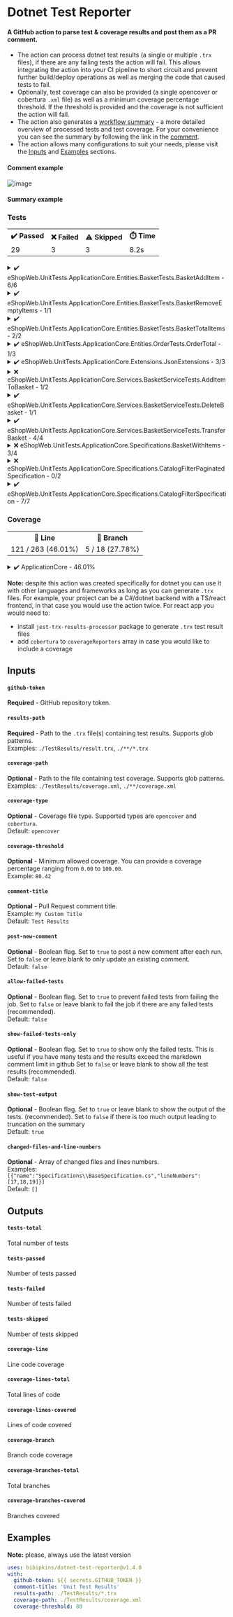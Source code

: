 # Dotnet Test Reporter
#### A GitHub action to parse test & coverage results and post them as a PR comment.
- The action can process dotnet test results (a single or multiple `.trx` files), if there are any failing tests the action will fail. This allows integrating the action into your CI pipeline to short circuit and prevent further build/deploy operations as well as merging the code that caused tests to fail.
- Optionally, test coverage can also be provided (a single opencover or cobertura `.xml` file) as well as a minimum coverage percentage threshold.
If the threshold is provided and the coverage is not sufficient the action will fail.
- The action also generates a [workflow summary](https://github.com/bibipkins/dotnet-test-reporter#summary-example) - a more detailed overview of processed tests and test coverage. For your convenience you can see the summary by following the link in the [comment](https://github.com/bibipkins/dotnet-test-reporter?tab=readme-ov-file#comment-example).
- The action allows many configurations to suit your needs, please visit the [Inputs](https://github.com/bibipkins/dotnet-test-reporter#Inputs) and [Examples](https://github.com/bibipkins/dotnet-test-reporter#Examples) sections.
#### Comment example
![image](https://user-images.githubusercontent.com/16402446/209407863-2c0d0b3a-99e6-4489-8e1d-a2308102634f.png)
#### Summary example
<h3>Tests</h3><table role="table"><tbody><tr><th>✔️ Passed</th><th>❌ Failed</th><th>⚠️ Skipped</th><th>⏱️ Time</th></tr><tr><td>29</td><td>3</td><td>3</td><td>8.2s</td></tr></tbody></table><details><summary>✔️ eShopWeb.UnitTests.ApplicationCore.Entities.BasketTests.BasketAddItem - 6/6</summary><br/><table role="table"><tbody><tr><th>Result</th><th>Test</th></tr><tr><td align="center">✔️</td><td>AddsBasketItemIfNotPresent</td></tr><tr><td align="center">✔️</td><td>CantAddItemWithNegativeQuantity</td></tr><tr><td align="center">✔️</td><td>CantModifyQuantityToNegativeNumber</td></tr><tr><td align="center">✔️</td><td>DefaultsToQuantityOfOne</td></tr><tr><td align="center">✔️</td><td>IncrementsQuantityOfItemIfPresent</td></tr><tr><td align="center">✔️</td><td>KeepsOriginalUnitPriceIfMoreItemsAdded</td></tr></tbody></table></details><details><summary>✔️ eShopWeb.UnitTests.ApplicationCore.Entities.BasketTests.BasketRemoveEmptyItems - 1/1</summary><br/><table role="table"><tbody><tr><th>Result</th><th>Test</th></tr><tr><td align="center">✔️</td><td>RemovesEmptyBasketItems</td></tr></tbody></table></details><details><summary>✔️ eShopWeb.UnitTests.ApplicationCore.Entities.BasketTests.BasketTotalItems - 2/2</summary><br/><table role="table"><tbody><tr><th>Result</th><th>Test</th></tr><tr><td align="center">✔️</td><td>ReturnsTotalQuantityWithMultipleItems</td></tr><tr><td align="center">✔️</td><td>ReturnsTotalQuantityWithOneItem</td></tr></tbody></table></details><details><summary>✔️ eShopWeb.UnitTests.ApplicationCore.Entities.OrderTests.OrderTotal - 1/3</summary><br/><table role="table"><tbody><tr><th>Result</th><th>Test</th><th>Output</th></tr><tr><td align="center">⚠️</td><td>IsCorrectGiven1Item</td><td>Skipped test 1</td></tr><tr><td align="center">⚠️</td><td>IsCorrectGiven3Items</td><td>Skipped test 2</td></tr><tr><td align="center">✔️</td><td>IsZeroForNewOrder</td><td></td></tr></tbody></table></details><details><summary>✔️ eShopWeb.UnitTests.ApplicationCore.Extensions.JsonExtensions - 3/3</summary><br/><table role="table"><tbody><tr><th>Result</th><th>Test</th></tr><tr><td align="center">✔️</td><td>CorrectlyDeserializesJson(json: "{ \"id\": 3124, \"name\": \"Test Value 1\" }", expectedId: 3124, expectedName: "Test Value 1")</td></tr><tr><td align="center">✔️</td><td>CorrectlyDeserializesJson(json: "{ \"id\": 9, \"name\": \"Another test\" }", expectedId: 9, expectedName: "Another test")</td></tr><tr><td align="center">✔️</td><td>CorrectlySerializesAndDeserializesObject</td></tr></tbody></table></details><details><summary>❌ eShopWeb.UnitTests.ApplicationCore.Services.BasketServiceTests.AddItemToBasket - 1/2</summary><br/><table role="table"><tbody><tr><th>Result</th><th>Test</th><th>Output</th></tr><tr><td align="center">❌</td><td>InvokesBasketRepositoryGetBySpecAsyncOnce</td><td><b>Error Message</b><br/>Assert.Fail(): Failed test 1<br/><br/><b>Stack Trace</b><br/>   at eShopWeb.UnitTests.ApplicationCore.Services.BasketServiceTests.AddItemToBasket.InvokesBasketRepositoryGetBySpecAsyncOnce() in C:\Users\testuser\Files\Projects\eShopOnWeb\tests\UnitTests\ApplicationCore\Services\BasketServiceTests\AddItemToBasket.cs:line 20
--- End of stack trace from previous location ---</td></tr><tr><td align="center">✔️</td><td>InvokesBasketRepositoryUpdateAsyncOnce</td><td></td></tr></tbody></table></details><details><summary>✔️ eShopWeb.UnitTests.ApplicationCore.Services.BasketServiceTests.DeleteBasket - 1/1</summary><br/><table role="table"><tbody><tr><th>Result</th><th>Test</th></tr><tr><td align="center">✔️</td><td>ShouldInvokeBasketRepositoryDeleteAsyncOnce</td></tr></tbody></table></details><details><summary>✔️ eShopWeb.UnitTests.ApplicationCore.Services.BasketServiceTests.TransferBasket - 4/4</summary><br/><table role="table"><tbody><tr><th>Result</th><th>Test</th></tr><tr><td align="center">✔️</td><td>CreatesNewUserBasketIfNotExists</td></tr><tr><td align="center">✔️</td><td>InvokesBasketRepositoryFirstOrDefaultAsyncOnceIfAnonymousBasketNotExists</td></tr><tr><td align="center">✔️</td><td>RemovesAnonymousBasketAfterUpdatingUserBasket</td></tr><tr><td align="center">✔️</td><td>TransferAnonymousBasketItemsWhilePreservingExistingUserBasketItems</td></tr></tbody></table></details><details><summary>❌ eShopWeb.UnitTests.ApplicationCore.Specifications.BasketWithItems - 3/4</summary><br/><table role="table"><tbody><tr><th>Result</th><th>Test</th><th>Output</th></tr><tr><td align="center">❌</td><td>MatchesBasketWithGivenBasketId</td><td><b>Error Message</b><br/>System.Exception : Test exception<br/><br/><b>Stack Trace</b><br/>   at eShopWeb.UnitTests.ApplicationCore.Specifications.BasketWithItems.MatchesBasketWithGivenBasketId() in C:\Users\testuser\Files\Projects\eShopOnWeb\tests\UnitTests\ApplicationCore\Specifications\BasketWithItemsSpecification.cs:line 24</td></tr><tr><td align="center">✔️</td><td>MatchesBasketWithGivenBuyerId</td><td></td></tr><tr><td align="center">✔️</td><td>MatchesNoBasketsIfBasketIdNotPresent</td><td></td></tr><tr><td align="center">✔️</td><td>MatchesNoBasketsIfBuyerIdNotPresent</td><td></td></tr></tbody></table></details><details><summary>❌ eShopWeb.UnitTests.ApplicationCore.Specifications.CatalogFilterPaginatedSpecification - 0/2</summary><br/><table role="table"><tbody><tr><th>Result</th><th>Test</th><th>Output</th></tr><tr><td align="center">⚠️</td><td>Returns2CatalogItemsWithSameBrandAndTypeId</td><td>Skipped test 3</td></tr><tr><td align="center">❌</td><td>ReturnsAllCatalogItems</td><td><b>Error Message</b><br/>Assert.Fail(): Failed test 2<br/><br/><b>Stack Trace</b><br/>   at eShopWeb.UnitTests.ApplicationCore.Specifications.CatalogFilterPaginatedSpecification.ReturnsAllCatalogItems() in C:\Users\testuser\Files\Projects\eShopOnWeb\tests\UnitTests\ApplicationCore\Specifications\CatalogFilterPaginatedSpecification.cs:line 11</td></tr></tbody></table></details><details><summary>✔️ eShopWeb.UnitTests.ApplicationCore.Specifications.CatalogFilterSpecification - 7/7</summary><br/><table role="table"><tbody><tr><th>Result</th><th>Test</th></tr><tr><td align="center">✔️</td><td>MatchesExpectedNumberOfItems(brandId: 1, typeId: 3, expectedCount: 1)</td></tr><tr><td align="center">✔️</td><td>MatchesExpectedNumberOfItems(brandId: 1, typeId: null, expectedCount: 3)</td></tr><tr><td align="center">✔️</td><td>MatchesExpectedNumberOfItems(brandId: 2, typeId: 3, expectedCount: 0)</td></tr><tr><td align="center">✔️</td><td>MatchesExpectedNumberOfItems(brandId: 2, typeId: null, expectedCount: 2)</td></tr><tr><td align="center">✔️</td><td>MatchesExpectedNumberOfItems(brandId: null, typeId: 1, expectedCount: 2)</td></tr><tr><td align="center">✔️</td><td>MatchesExpectedNumberOfItems(brandId: null, typeId: 3, expectedCount: 1)</td></tr><tr><td align="center">✔️</td><td>MatchesExpectedNumberOfItems(brandId: null, typeId: null, expectedCount: 5)</td></tr></tbody></table></details><h3>Coverage</h3><table role="table"><tbody><tr><th>📏 Line</th><th>🌿 Branch</th></tr><tr><td>121 / 263 (46.01%)</td><td>5 / 18 (27.78%)</td></tr></tbody></table><details><summary>✔️ ApplicationCore - 46.01%</summary><br/><table role="table"><tbody><tr><th>File</th><th>Total</th><th>Line</th><th>Branch</th><th>Lines to Cover</th></tr><tr><td>CatalogSettings.cs</td><td align="center">0 / 1</td><td align="center">0%</td><td align="center">100%</td><td>5</td></tr><tr><td>Entities\BaseEntity.cs</td><td align="center">1 / 1</td><td align="center">100%</td><td align="center">100%</td><td></td></tr><tr><td>Entities\BasketAggregate\Basket.cs</td><td align="center">18 / 19</td><td align="center">94.74%</td><td align="center">100%</td><td>9</td></tr><tr><td>Entities\BasketAggregate\BasketItem.cs</td><td align="center">3 / 4</td><td align="center">75%</td><td align="center">100%</td><td>8</td></tr><tr><td>Entities\BuyerAggregate\Buyer.cs</td><td align="center">0 / 11</td><td align="center">0%</td><td align="center">100%</td><td>9, 11, 13, 15, 16, 18, 20-24</td></tr><tr><td>Entities\BuyerAggregate\PaymentMethod.cs</td><td align="center">0 / 3</td><td align="center">0%</td><td align="center">100%</td><td>5-7</td></tr><tr><td>Entities\CatalogBrand.cs</td><td align="center">0 / 1</td><td align="center">0%</td><td align="center">100%</td><td>7</td></tr><tr><td>Entities\CatalogItem.cs</td><td align="center">2 / 8</td><td align="center">25%</td><td align="center">100%</td><td>7-10, 12, 14</td></tr><tr><td>Entities\CatalogType.cs</td><td align="center">0 / 1</td><td align="center">0%</td><td align="center">100%</td><td>7</td></tr><tr><td>Entities\OrderAggregate\Address.cs</td><td align="center">13 / 14</td><td align="center">92.86%</td><td align="center">100%</td><td>17</td></tr><tr><td>Entities\OrderAggregate\CatalogItemOrdered.cs</td><td align="center">12 / 15</td><td align="center">80%</td><td align="center">100%</td><td>22, 23, 25</td></tr><tr><td>Entities\OrderAggregate\Order.cs</td><td align="center">21 / 25</td><td align="center">84%</td><td align="center">100%</td><td>10, 11, 13, 40</td></tr><tr><td>Entities\OrderAggregate\OrderItem.cs</td><td align="center">9 / 12</td><td align="center">75%</td><td align="center">100%</td><td>10, 11, 13</td></tr><tr><td>Exceptions\BasketNotFoundException.cs</td><td align="center">3 / 12</td><td align="center">25%</td><td align="center">100%</td><td>11-13, 15-17, 19-21</td></tr><tr><td>Exceptions\GuardExtensions.cs</td><td align="center">3 / 4</td><td align="center">75%</td><td align="center">50%</td><td>12</td></tr><tr><td>Services\BasketService.cs</td><td align="center">17 / 51</td><td align="center">33.33%</td><td align="center">0%</td><td>24, 25, 27, 29, 30, 39-46, 48-51, 58-68, 74-79</td></tr><tr><td>Services\OrderService.cs</td><td align="center">0 / 22</td><td align="center">0%</td><td align="center">0%</td><td>17-24, 27-38, 40, 41</td></tr><tr><td>Services\UriComposer.cs</td><td align="center">0 / 4</td><td align="center">0%</td><td align="center">100%</td><td>9, 12-14</td></tr><tr><td>Specifications\BaseSpecification.cs</td><td align="center">11 / 33</td><td align="center">33.33%</td><td align="center">100%</td><td>17-19, 21, 22, 30-32, 34-38, 40-42, 44-46, 50-52</td></tr><tr><td>Specifications\BasketWithItemsSpecification.cs</td><td align="center">4 / 8</td><td align="center">50%</td><td align="center">100%</td><td>13-16</td></tr><tr><td>Specifications\CatalogFilterPaginatedSpecification.cs</td><td align="center">0 / 5</td><td align="center">0%</td><td align="center">100%</td><td>8-12</td></tr><tr><td>Specifications\CatalogFilterSpecification.cs</td><td align="center">4 / 4</td><td align="center">100%</td><td align="center">100%</td><td></td></tr><tr><td>Specifications\CustomerOrdersWithItemsSpecification.cs</td><td align="center">0 / 5</td><td align="center">0%</td><td align="center">100%</td><td>8-12</td></tr></tbody></table></details>

<b>Note:</b> despite this action was created specifically for dotnet you can use it with other languages and frameworks as long as you can generate `.trx` files. For example, your project can be a C#/dotnet backend with a TS/react frontend, in that case you would use the action twice. For react app you would need to:
- install `jest-trx-results-processor` package to generate `.trx` test result files 
- add `cobertura` to `coverageReporters` array in case you would like to include a coverage

## Inputs

#### `github-token`
**Required** - GitHub repository token.

#### `results-path`
**Required** - Path to the `.trx` file(s) containing test results. Supports glob patterns.
<br/>Examples: `./TestResults/result.trx`, `./**/*.trx`

#### `coverage-path`
**Optional** - Path to the file containing test coverage. Supports glob patterns.
<br/>Examples: `./TestResults/coverage.xml`, `./**/coverage.xml`

#### `coverage-type`
**Optional** - Coverage file type. Supported types are `opencover` and `cobertura`.
<br/>Default: `opencover`

#### `coverage-threshold`
**Optional** - Minimum allowed coverage. You can provide a coverage percentage ranging from `0.00` to `100.00`.
<br/>Example: `80.42`

#### `comment-title`
**Optional** - Pull Request comment title.
<br/>Example: `My Custom Title`
<br/>Default: `Test Results`

#### `post-new-comment`
**Optional** - Boolean flag. 
Set to `true` to post a new comment after each run. 
Set to `false` or leave blank to only update an existing comment.
<br/>Default: `false`

#### `allow-failed-tests`
**Optional** - Boolean flag. 
Set to `true` to prevent failed tests from failing the job.
Set to `false` or leave blank to fail the job if there are any failed tests (recommended).
<br/>Default: `false`

#### `show-failed-tests-only`
**Optional** - Boolean flag. 
Set to `true` to show only the failed tests. This is useful if you have many tests and the results exceed the markdown comment limit in github
Set to `false` or leave blank to show all the test results (recommended).
<br/>Default: `false`

#### `show-test-output`
**Optional** - Boolean flag. 
Set to `true` or leave blank to show the output of the tests. (recommended).
Set to `false` if there is too much output leading to truncation on the summary
<br/>Default: `true`

#### `changed-files-and-line-numbers`
**Optional** - Array of changed files and lines numbers. 
<br/>Examples: `[{"name":"Specifications\\BaseSpecification.cs","lineNumbers":[17,18,19]}]`
<br/>Default: `[]`

## Outputs

#### `tests-total`
Total number of tests

#### `tests-passed`
Number of tests passed

#### `tests-failed`
Number of tests failed

#### `tests-skipped`
Number of tests skipped

#### `coverage-line`
Line code coverage

#### `coverage-lines-total`
Total lines of code

#### `coverage-lines-covered`
Lines of code covered

#### `coverage-branch`
Branch code coverage

#### `coverage-branches-total`
Total branches

#### `coverage-branches-covered`
Branches covered

## Examples
<b>Note:</b> please, always use the latest version

```yaml
uses: bibipkins/dotnet-test-reporter@v1.4.0
with:
  github-token: ${{ secrets.GITHUB_TOKEN }}
  comment-title: 'Unit Test Results'
  results-path: ./TestResults/*.trx
  coverage-path: ./TestResults/coverage.xml
  coverage-threshold: 80
```
